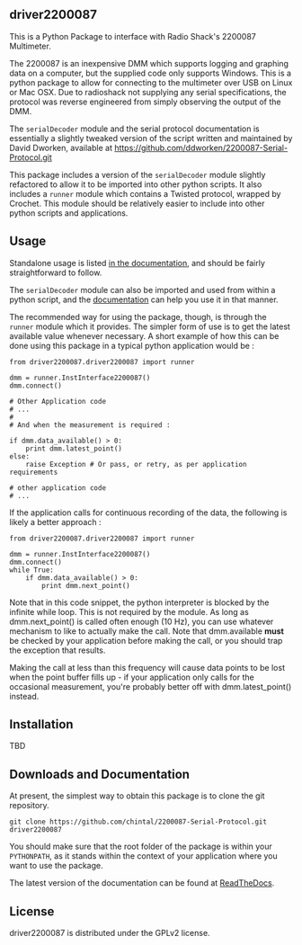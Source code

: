 
## driver2200087

This is a Python Package to interface with Radio Shack's 2200087 Multimeter. 

The 2200087 is an inexpensive DMM which supports logging and graphing data on 
a computer, but the supplied code only supports Windows. This is a python package 
to allow for connecting to the multimeter over USB on Linux or Mac OSX. Due to 
radioshack not supplying any serial specifications, the protocol was reverse 
engineered from simply observing the output of the DMM.
 
The `serialDecoder` module and the serial protocol documentation is essentially a 
slightly tweaked version of the script written and maintained by David Dworken, 
available at https://github.com/ddworken/2200087-Serial-Protocol.git

This package includes a version of the `serialDecoder` module slightly refactored
to allow it to be imported into other python scripts. It also includes a `runner`
module which contains a Twisted protocol, wrapped by Crochet. This module should
be relatively easier to include into other python scripts and applications.

## Usage

Standalone usage is listed [in the documentation](http://driver2200087.readthedocs.org/en/latest/readme.html#installation-and-usage),
and should be fairly straightforward to follow. 

The `serialDecoder` module can also be imported and used from within a python script, 
and the [documentation](http://driver2200087.readthedocs.org/en/latest/driver2200087.html#module-driver2200087.serialDecoder) 
can help you use it in that manner.

The recommended way for using the package, though, is through the `runner` module which 
it provides. The simpler form of use is to get the latest available value whenever 
necessary. A short example of how this can be done using this package in a typical python 
application would be :

    from driver2200087.driver2200087 import runner
    
    dmm = runner.InstInterface2200087()
    dmm.connect()
    
    # Other Application code
    # ...
    #
    # And when the measurement is required :
    
    if dmm.data_available() > 0:
        print dmm.latest_point()
    else:
        raise Exception # Or pass, or retry, as per application requirements
    
    # other application code 
    # ...
            
If the application calls for continuous recording of the data, the following is likely a 
better approach :
    
    from driver2200087.driver2200087 import runner
    
    dmm = runner.InstInterface2200087()
    dmm.connect()
    while True:
        if dmm.data_available() > 0:
            print dmm.next_point()
            
Note that in this code snippet, the python interpreter is blocked by the infinite while 
loop. This is not required by the module. As long as dmm.next_point() is called often 
enough (10 Hz), you can use whatever mechanism to like to actually make the call. Note 
that dmm.available **must** be checked by your application before making the call, or you
should trap the exception that results. 

Making the call at less than this frequency will cause data points to be lost when the 
point buffer fills up - if your application only calls for the occasional measurement, 
you're probably better off with dmm.latest_point() instead. 

## Installation

TBD

## Downloads and Documentation

At present, the simplest way to obtain this package is to clone the git repository.

    git clone https://github.com/chintal/2200087-Serial-Protocol.git driver2200087
    
You should make sure that the root folder of the package is within your `PYTHONPATH`,
as it stands within the context of your application where you want to use the package.

The latest version of the documentation can be found at [ReadTheDocs](http://driver2200087.readthedocs.org/en/latest/index.html).

## License

driver2200087 is distributed under the GPLv2 license. 



